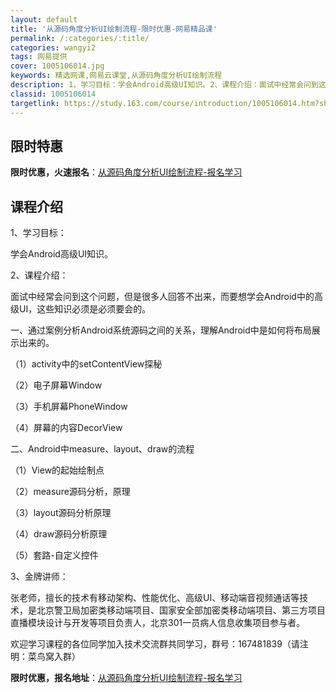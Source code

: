 ```yaml
---
layout: default
title: '从源码角度分析UI绘制流程-限时优惠-网易精品课'
permalink: /:categories/:title/
categories: wangyi2
tags: 网易提供
cover: 1005106014.jpg
keywords: 精选网课,网易云课堂,从源码角度分析UI绘制流程
description: 1、学习目标：学会Android高级UI知识。2、课程介绍：面试中经常会问到这个问题，但是很多人回答不出来，而要想学会A
classid: 1005106014
targetlink: https://study.163.com/course/introduction/1005106014.htm?share=1&shareId=1025206652&utm_campaign=share&utm_medium=iphoneShare&utm_source=&utm_u=1025206652
---
```


## 限时特惠

**限时优惠，火速报名**：[从源码角度分析UI绘制流程-报名学习](https://study.163.com/course/introduction/1005106014.htm?share=1&shareId=1025206652&utm_campaign=share&utm_medium=iphoneShare&utm_source=&utm_u=1025206652)

## 课程介绍

1、学习目标：

   学会Android高级UI知识。



2、课程介绍：

面试中经常会问到这个问题，但是很多人回答不出来，而要想学会Android中的高级UI，这些知识必须是必须要会的。

  一、通过案例分析Android系统源码之间的关系，理解Android中是如何将布局展示出来的。

（1）activity中的setContentView探秘

（2）电子屏幕Window

（3）手机屏幕PhoneWindow

（4）屏幕的内容DecorView



 二、Android中measure、layout、draw的流程

（1）View的起始绘制点

（2）measure源码分析，原理

（3）layout源码分析原理

（4）draw源码分析原理

（5）套路-自定义控件



3、金牌讲师：

  张老师，擅长的技术有移动架构、性能优化、高级UI、移动端音视频通话等技术，是北京警卫局加密类移动端项目、国家安全部加密类移动端项目、第三方项目直播模块设计与开发等项目负责人，北京301一员病人信息收集项目参与者。



欢迎学习课程的各位同学加入技术交流群共同学习，群号：167481839（请注明：菜鸟窝入群）

**限时优惠，报名地址**：[从源码角度分析UI绘制流程-报名学习](https://study.163.com/course/introduction/1005106014.htm?share=1&shareId=1025206652&utm_campaign=share&utm_medium=iphoneShare&utm_source=&utm_u=1025206652)

